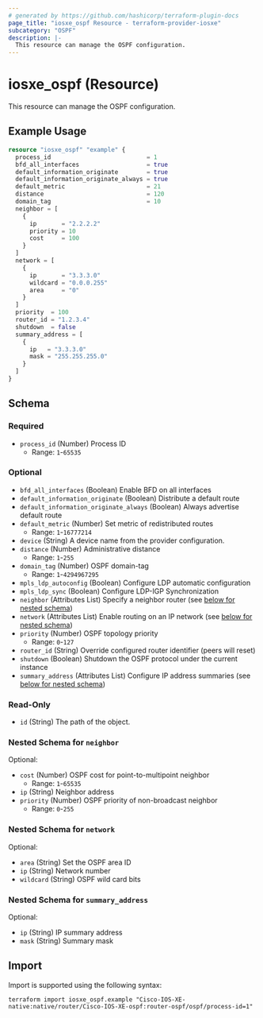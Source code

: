 ```yaml
---
# generated by https://github.com/hashicorp/terraform-plugin-docs
page_title: "iosxe_ospf Resource - terraform-provider-iosxe"
subcategory: "OSPF"
description: |-
  This resource can manage the OSPF configuration.
---
```


# iosxe_ospf (Resource)

This resource can manage the OSPF configuration.

## Example Usage

```terraform
resource "iosxe_ospf" "example" {
  process_id                           = 1
  bfd_all_interfaces                   = true
  default_information_originate        = true
  default_information_originate_always = true
  default_metric                       = 21
  distance                             = 120
  domain_tag                           = 10
  neighbor = [
    {
      ip       = "2.2.2.2"
      priority = 10
      cost     = 100
    }
  ]
  network = [
    {
      ip       = "3.3.3.0"
      wildcard = "0.0.0.255"
      area     = "0"
    }
  ]
  priority  = 100
  router_id = "1.2.3.4"
  shutdown  = false
  summary_address = [
    {
      ip   = "3.3.3.0"
      mask = "255.255.255.0"
    }
  ]
}
```

<!-- schema generated by tfplugindocs -->
## Schema

### Required

- `process_id` (Number) Process ID
  - Range: `1`-`65535`

### Optional

- `bfd_all_interfaces` (Boolean) Enable BFD on all interfaces
- `default_information_originate` (Boolean) Distribute a default route
- `default_information_originate_always` (Boolean) Always advertise default route
- `default_metric` (Number) Set metric of redistributed routes
  - Range: `1`-`16777214`
- `device` (String) A device name from the provider configuration.
- `distance` (Number) Administrative distance
  - Range: `1`-`255`
- `domain_tag` (Number) OSPF domain-tag
  - Range: `1`-`4294967295`
- `mpls_ldp_autoconfig` (Boolean) Configure LDP automatic configuration
- `mpls_ldp_sync` (Boolean) Configure LDP-IGP Synchronization
- `neighbor` (Attributes List) Specify a neighbor router (see [below for nested schema](#nestedatt--neighbor))
- `network` (Attributes List) Enable routing on an IP network (see [below for nested schema](#nestedatt--network))
- `priority` (Number) OSPF topology priority
  - Range: `0`-`127`
- `router_id` (String) Override configured router identifier (peers will reset)
- `shutdown` (Boolean) Shutdown the OSPF protocol under the current instance
- `summary_address` (Attributes List) Configure IP address summaries (see [below for nested schema](#nestedatt--summary_address))

### Read-Only

- `id` (String) The path of the object.

<a id="nestedatt--neighbor"></a>
### Nested Schema for `neighbor`

Optional:

- `cost` (Number) OSPF cost for point-to-multipoint neighbor
  - Range: `1`-`65535`
- `ip` (String) Neighbor address
- `priority` (Number) OSPF priority of non-broadcast neighbor
  - Range: `0`-`255`


<a id="nestedatt--network"></a>
### Nested Schema for `network`

Optional:

- `area` (String) Set the OSPF area ID
- `ip` (String) Network number
- `wildcard` (String) OSPF wild card bits


<a id="nestedatt--summary_address"></a>
### Nested Schema for `summary_address`

Optional:

- `ip` (String) IP summary address
- `mask` (String) Summary mask

## Import

Import is supported using the following syntax:

```shell
terraform import iosxe_ospf.example "Cisco-IOS-XE-native:native/router/Cisco-IOS-XE-ospf:router-ospf/ospf/process-id=1"
```
